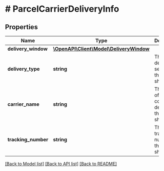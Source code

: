# # ParcelCarrierDeliveryInfo

## Properties

Name | Type | Description | Notes
------------ | ------------- | ------------- | -------------
**delivery_window** | [**\OpenAPI\Client\Model\DeliveryWindow**](DeliveryWindow.md) |  |
**delivery_type** | **string** | The type of delivery service for this shipment. |
**carrier_name** | **string** | The name of the company delivering the shipment. |
**tracking_number** | **string** | The tracking number for this shipment | [optional]

[[Back to Model list]](../../README.md#models) [[Back to API list]](../../README.md#endpoints) [[Back to README]](../../README.md)
